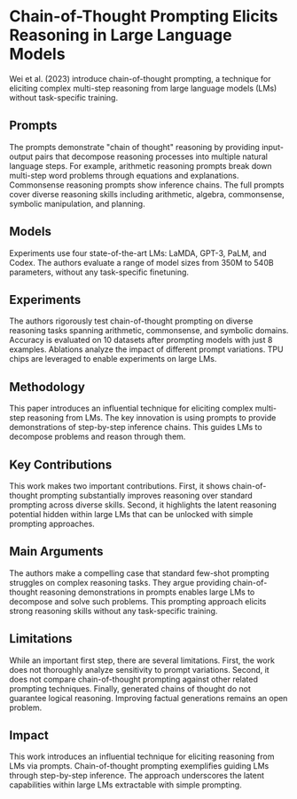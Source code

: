 

# Chain-of-Thought Prompting Elicits Reasoning in Large Language Models

Wei et al. (2023) introduce chain-of-thought prompting, a technique for eliciting complex multi-step reasoning from large language models (LMs) without task-specific training. 

## Prompts

The prompts demonstrate "chain of thought" reasoning by providing input-output pairs that decompose reasoning processes into multiple natural language steps. For example, arithmetic reasoning prompts break down multi-step word problems through equations and explanations. Commonsense reasoning prompts show inference chains. The full prompts cover diverse reasoning skills including arithmetic, algebra, commonsense, symbolic manipulation, and planning.

## Models

Experiments use four state-of-the-art LMs: LaMDA, GPT-3, PaLM, and Codex. The authors evaluate a range of model sizes from 350M to 540B parameters, without any task-specific finetuning.

## Experiments

The authors rigorously test chain-of-thought prompting on diverse reasoning tasks spanning arithmetic, commonsense, and symbolic domains. Accuracy is evaluated on 10 datasets after prompting models with just 8 examples. Ablations analyze the impact of different prompt variations. TPU chips are leveraged to enable experiments on large LMs.

## Methodology

This paper introduces an influential technique for eliciting complex multi-step reasoning from LMs. The key innovation is using prompts to provide demonstrations of step-by-step inference chains. This guides LMs to decompose problems and reason through them.

## Key Contributions 

This work makes two important contributions. First, it shows chain-of-thought prompting substantially improves reasoning over standard prompting across diverse skills. Second, it highlights the latent reasoning potential hidden within large LMs that can be unlocked with simple prompting approaches.

## Main Arguments

The authors make a compelling case that standard few-shot prompting struggles on complex reasoning tasks. They argue providing chain-of-thought reasoning demonstrations in prompts enables large LMs to decompose and solve such problems. This prompting approach elicits strong reasoning skills without any task-specific training.

## Limitations

While an important first step, there are several limitations. First, the work does not thoroughly analyze sensitivity to prompt variations. Second, it does not compare chain-of-thought prompting against other related prompting techniques. Finally, generated chains of thought do not guarantee logical reasoning. Improving factual generations remains an open problem.

## Impact 

This work introduces an influential technique for eliciting reasoning from LMs via prompts. Chain-of-thought prompting exemplifies guiding LMs through step-by-step inference. The approach underscores the latent capabilities within large LMs extractable with simple prompting.